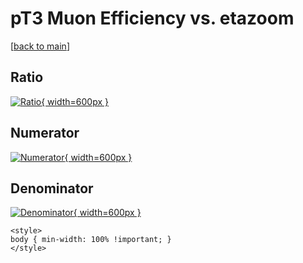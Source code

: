 # pT3 Muon Efficiency vs. etazoom

[[back to main](./)]



## Ratio

[![Ratio](../mtv/var/pT3_13_eff_etazoom.png){ width=600px }](../mtv/var/pT3_13_eff_etazoom.pdf)

## Numerator

[![Numerator](../mtv/num/pT3_13_eff_etazoom_num0.png){ width=600px }](../mtv/num/pT3_13_eff_etazoom_num0.pdf)

## Denominator

[![Denominator](../mtv/den/pT3_13_eff_etazoom_den.png){ width=600px }](../mtv/den/pT3_13_eff_etazoom_den.pdf)


``` {=html}
<style>
body { min-width: 100% !important; }
</style>
```
